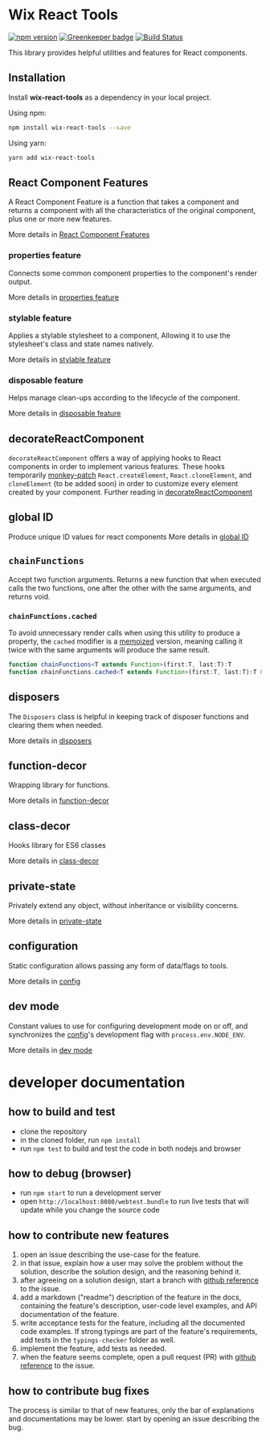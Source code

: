 # Wix React Tools

[![npm version](https://badge.fury.io/js/wix-react-tools.svg)](https://www.npmjs.com/package/wix-react-tools)
[![Greenkeeper badge](https://badges.greenkeeper.io/wix/wix-react-tools.svg)](https://greenkeeper.io/)
[![Build Status](https://travis-ci.org/wix/wix-react-tools.svg?branch=master)](https://travis-ci.org/wix/wix-react-tools)

This library provides helpful utilities and features for React components.

## Installation

Install **wix-react-tools** as a dependency in your local project.

Using npm:

```bash
npm install wix-react-tools --save
```

Using yarn:

```bash
yarn add wix-react-tools
```

## React Component Features

A React Component Feature is a function that takes a component and returns a component with all the characteristics of the original component, plus one or more new features.

More details in [React Component Features](./docs/react-component-features/README.md)

### properties feature

Connects some common component properties to the component's render output.

More details in [properties feature](./docs/react-component-features/properties.md)

### stylable feature

Applies a stylable stylesheet to a component, Allowing it to use the stylesheet's class and state names natively.

More details in [stylable feature](./docs/react-component-features/stylable.md)

### disposable feature

Helps manage clean-ups according to the lifecycle of the component.

More details in [disposable feature](./docs/react-component-features/disposable.md)

## decorateReactComponent

`decorateReactComponent` offers a way of applying hooks to React components in order to implement various features. These hooks temporarily [monkey-patch](https://en.wikipedia.org/wiki/Monkey_patch) `React.createElement`, `React.cloneElement`, and `cloneElement` (to be added soon) in order to customize every element created by your component. Further reading in [decorateReactComponent](./docs/react-decor/decorate-react-component.md)

## global ID

Produce unique ID values for react components
More details in [global ID](./docs/react-util/global-id.md)

## `chainFunctions`

Accept two function arguments.
Returns a new function that when executed calls the two functions, one after the other with the same arguments, and returns void.

### `chainFunctions.cached`

To avoid unnecessary render calls when using this utility to produce a property, the `cached` modifier is a [memoized](https://en.wikipedia.org/wiki/Memoization) version, meaning calling it twice with the same arguments will produce the same result.

```ts
function chainFunctions<T extends Function>(first:T, last:T):T
function chainFunctions.cached<T extends Function>(first:T, last:T):T & {clear():void}
```

## disposers

The `Disposers` class is helpful in keeping track of disposer functions and clearing them when needed.

More details in [disposers](./docs/core/disposers.md)

## function-decor

Wrapping library for functions.

More details in [function-decor](./docs/function-decor)

## class-decor

Hooks library for ES6 classes

More details in [class-decor](./docs/class-decor/README.md)

## private-state

Privately extend any object, without inheritance or visibility concerns.

More details in [private-state](./docs/core/private-state.md)

## configuration

Static configuration allows passing any form of data/flags to tools.

More details in [config](./docs/core/config.md)

## dev mode

Constant values to use for configuring development mode on or off, 
and synchronizes the [config](./docs/core/config.md)'s development flag with `process.env.NODE_ENV`.

More details in [dev mode](./docs/core/dev-mode.md)

# developer documentation

## how to build and test

 - clone the repository
 - in the cloned folder, run `npm install`
 - run `npm test` to build and test the code in both nodejs and browser

## how to debug (browser)

 - run `npm start` to run a development server
 - open `http://localhost:8080/webtest.bundle` to run live tests that will update while you change the source code

## how to contribute new features

1. open an issue describing the use-case for the feature.
2. in that issue, explain how a user may solve the problem without the solution, describe the solution design, and the reasoning behind it.
3. after agreeing on a solution design, start a branch with [github reference](https://help.github.com/articles/autolinked-references-and-urls/) to the issue.
4. add a markdown ("readme") description of the feature in the docs, containing the feature's description, user-code level examples, and API documentation of the feature.
5. write acceptance tests for the feature, including all the documented code examples. If strong typings are part of the feature's requirements, add tests in the `typings-checker` folder as well.
6. implement the feature, add tests as needed.
7. when the feature seems complete, open a pull request (PR)  with [github reference](https://help.github.com/articles/autolinked-references-and-urls/) to the issue.

## how to contribute bug fixes

The process is similar to that of new features, only the bar of explanations and documentations may be lower. start by opening an issue describing the bug.


